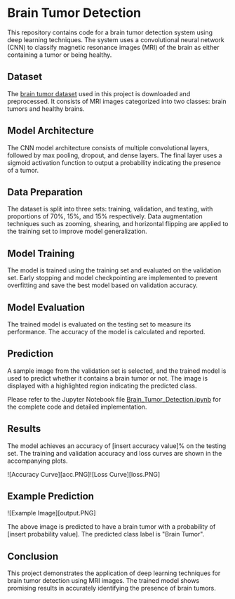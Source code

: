 # Brain Tumor Detection

This repository contains code for a brain tumor detection system using deep learning techniques. The system uses a convolutional neural network (CNN) to classify magnetic resonance images (MRI) of the brain as either containing a tumor or being healthy.

## Dataset

The [brain tumor dataset](https://www.dropbox.com/s/jztol5j7hvm2w96/brain_tumor%20data%20set.zip) used in this project is downloaded and preprocessed. It consists of MRI images categorized into two classes: brain tumors and healthy brains.

## Model Architecture

The CNN model architecture consists of multiple convolutional layers, followed by max pooling, dropout, and dense layers. The final layer uses a sigmoid activation function to output a probability indicating the presence of a tumor.

## Data Preparation

The dataset is split into three sets: training, validation, and testing, with proportions of 70%, 15%, and 15% respectively. Data augmentation techniques such as zooming, shearing, and horizontal flipping are applied to the training set to improve model generalization.

## Model Training

The model is trained using the training set and evaluated on the validation set. Early stopping and model checkpointing are implemented to prevent overfitting and save the best model based on validation accuracy.

## Model Evaluation

The trained model is evaluated on the testing set to measure its performance. The accuracy of the model is calculated and reported.

## Prediction

A sample image from the validation set is selected, and the trained model is used to predict whether it contains a brain tumor or not. The image is displayed with a highlighted region indicating the predicted class.

Please refer to the Jupyter Notebook file [Brain_Tumor_Detection.ipynb](https://colab.research.google.com/drive/1uXj2QMmNOCJVEAAXgIA7l4_Dk5CjpXbx) for the complete code and detailed implementation.

## Results

The model achieves an accuracy of [insert accuracy value]% on the testing set. The training and validation accuracy and loss curves are shown in the accompanying plots.

![Accuracy Curve][acc.PNG]![Loss Curve][loss.PNG]

## Example Prediction

![Example Image][output.PNG]

The above image is predicted to have a brain tumor with a probability of [insert probability value]. The predicted class label is "Brain Tumor".

## Conclusion

This project demonstrates the application of deep learning techniques for brain tumor detection using MRI images. The trained model shows promising results in accurately identifying the presence of brain tumors.